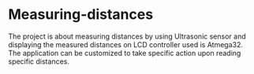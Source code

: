 # Measuring-distances
The project is about measuring distances by using Ultrasonic sensor and displaying the measured distances on LCD controller used is Atmega32.
The application can be customized to take specific action upon reading specific distances.
